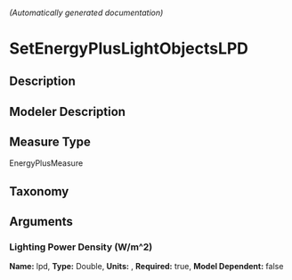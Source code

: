 

###### (Automatically generated documentation)

# SetEnergyPlusLightObjectsLPD

## Description


## Modeler Description


## Measure Type
EnergyPlusMeasure

## Taxonomy


## Arguments


### Lighting Power Density (W/m^2)

**Name:** lpd,
**Type:** Double,
**Units:** ,
**Required:** true,
**Model Dependent:** false




